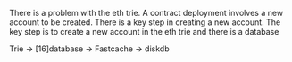 There is a problem with the eth trie. A contract deployment involves a new account to be created. There is a key step in creating a new account. 
The key step is to create a new account in the eth trie and there is a database 

          
Trie -> [16]database -> Fastcache -> diskdb
